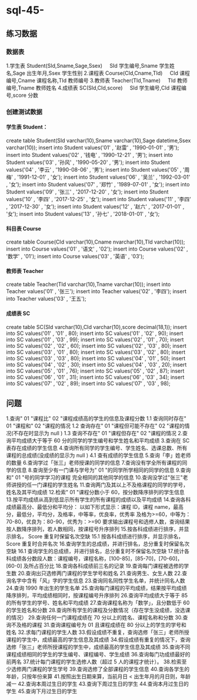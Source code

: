 # sql-45-

## 练习数据
### 数据表
  1.学生表 Student(SId,Sname,Sage,Ssex)
      SId 学生编号,Sname 学生姓名,Sage 出生年月,Ssex 学生性别
  2.课程表 Course(CId,Cname,TId)
      CId 课程编号,Cname 课程名称,TId 教师编号
  3.教师表 Teacher(TId,Tname)
      TId 教师编号,Tname 教师姓名
  4.成绩表 SC(SId,CId,score)
      SId 学生编号,CId 课程编号,score 分数
### 创建测试数据
#### 学生表 Student：
  create table Student(SId varchar(10),Sname varchar(10),Sage datetime,Ssex varchar(10));
  insert into Student values('01' , '赵雷' , '1990-01-01' , '男');
  insert into Student values('02' , '钱电' , '1990-12-21' , '男');
  insert into Student values('03' , '孙风' , '1990-05-20' , '男');
  insert into Student values('04' , '李云' , '1990-08-06' , '男');
  insert into Student values('05' , '周梅' , '1991-12-01' , '女');
  insert into Student values('06' , '吴兰' , '1992-03-01' , '女');
  insert into Student values('07' , '郑竹' , '1989-07-01' , '女');
  insert into Student values('09' , '张三' , '2017-12-20' , '女');
  insert into Student values('10' , '李四' , '2017-12-25' , '女');
  insert into Student values('11' , '李四' , '2017-12-30' , '女');
  insert into Student values('12' , '赵六' , '2017-01-01' , '女');
  insert into Student values('13' , '孙七' , '2018-01-01' , '女');

#### 科目表 Course
  create table Course(CId varchar(10),Cname nvarchar(10),TId varchar(10));
  insert into Course values('01' , '语文' , '02');
  insert into Course values('02' , '数学' , '01');
  insert into Course values('03' , '英语' , '03');

#### 教师表 Teacher
  create table Teacher(TId varchar(10),Tname varchar(10));
  insert into Teacher values('01' , '张三');
  insert into Teacher values('02' , '李四');
  insert into Teacher values('03' , '王五');

#### 成绩表 SC
  create table SC(SId varchar(10),CId varchar(10),score decimal(18,1));
  insert into SC values('01' , '01' , 80);
  insert into SC values('01' , '02' , 90);
  insert into SC values('01' , '03' , 99);
  insert into SC values('02' , '01' , 70);
  insert into SC values('02' , '02' , 60);
  insert into SC values('02' , '03' , 80);
  insert into SC values('03' , '01' , 80);
  insert into SC values('03' , '02' , 80);
  insert into SC values('03' , '03' , 80);
  insert into SC values('04' , '01' , 50);
  insert into SC values('04' , '02' , 30);
  insert into SC values('04' , '03' , 20);
  insert into SC values('05' , '01' , 76);
  insert into SC values('05' , '02' , 87);
  insert into SC values('06' , '01' , 31);
  insert into SC values('06' , '03' , 34);
  insert into SC values('07' , '02' , 89);
  insert into SC values('07' , '03' , 98);

## 问题
  1.查询" 01 "课程比" 02 "课程成绩高的学生的信息及课程分数
  1.1 查询同时存在" 01 "课程和" 02 "课程的情况
  1.2 查询存在" 01 "课程但可能不存在" 02 "课程的情况(不存在时显示为 null ) 1.3 查询不存在" 01 "课程但存在" 02 "课程的情况
  2.查询平均成绩大于等于 60 分的同学的学生编号和学生姓名和平均成绩
  3.查询在 SC 表存在成绩的学生信息
  4.查询所有同学的学生编号、学生姓名、选课总数、所有课程的总成绩(没成绩的显示为 null ) 4.1 查有成绩的学生信息
  5.查询「李」姓老师的数量
  6.查询学过「张三」老师授课的同学的信息
  7.查询没有学全所有课程的同学的信息
  8.查询至少有一门课与学号为" 01 "的同学所学相同的同学的信息
  9.查询和" 01 "号的同学学习的课程 完全相同的其他同学的信息
  10.查询没学过"张三"老师讲授的任一门课程的学生姓名
  11.查询两门及其以上不及格课程的同学的学号，姓名及其平均成绩
  12.检索" 01 "课程分数小于 60，按分数降序排列的学生信息
  13.按平均成绩从高到低显示所有学生的所有课程的成绩以及平均成绩
  14.查询各科成绩最高分、最低分和平均分： 以如下形式显示：课程 ID，课程 name，最高分，最低分，平均分，及格率，中等率，优良率，优秀率 及格为>=60，中等为：70-80，优良为：80-90，优秀为：>=90 要求输出课程号和选修人数，查询结果按人数降序排列，若人数相同，按课程号升序排列
  15.按各科成绩进行排序，并显示排名， Score 重复时保留名次空缺 15.1 按各科成绩进行排序，并显示排名， Score 重复时合并名次
  16.查询学生的总成绩，并进行排名，总分重复时保留名次空缺 16.1 查询学生的总成绩，并进行排名，总分重复时不保留名次空缺
  17.统计各科成绩各分数段人数：课程编号，课程名称，[100-85]，[85-70]，[70-60]，[60-0] 及所占百分比
  18.查询各科成绩前三名的记录
  19.查询每门课程被选修的学生数
  20.查询出只选修两门课程的学生学号和姓名
  21.查询男生、女生人数
  22.查询名字中含有「风」字的学生信息
  23.查询同名同性学生名单，并统计同名人数
  24.查询 1990 年出生的学生名单
  25.查询每门课程的平均成绩，结果按平均成绩降序排列，平均成绩相同时，按课程编号升序排列
  26.查询平均成绩大于等于 85 的所有学生的学号、姓名和平均成绩
  27.查询课程名称为「数学」，且分数低于 60 的学生姓名和分数
  28.查询所有学生的课程及分数情况（存在学生没成绩，没选课的情况）
  29.查询任何一门课程成绩在 70 分以上的姓名、课程名称和分数
  30.查询不及格的课程
  31.查询课程编号为 01 且课程成绩在 80 分以上的学生的学号和姓名
  32.求每门课程的学生人数
  33.假设成绩不重复，查询选修「张三」老师所授课程的学生中，成绩最高的学生信息及其成绩
  34.假设成绩有重复的情况下，查询选修「张三」老师所授课程的学生中，成绩最高的学生信息及其成绩
  35.查询不同课程成绩相同的学生的学生编号、课程编号、学生成绩
  36.查询每门功成绩最好的前两名
  37.统计每门课程的学生选修人数（超过 5 人的课程才统计）。
  38.检索至少选修两门课程的学生学号
  39.查询选修了全部课程的学生信息
  40.查询各学生的年龄，只按年份来算
  41.按照出生日期来算，当前月日 < 出生年月的月日则，年龄减一
  42.查询本周过生日的学生
  43.查询下周过生日的学生
  44.查询本月过生日的学生
  45.查询下月过生日的学生
